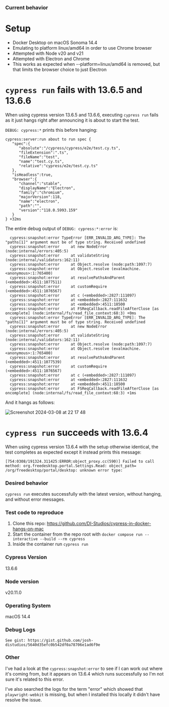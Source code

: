 ### Current behavior

# Setup

- Docker Desktop on macOS Sonoma 14.4
- Emulating to platform linux/amd64 in order to use Chrome browser
- Attempted with Node v20 and v21
- Attempted with Electron and Chrome
- This works as expected when --platform=linux/amd64 is removed, but that limits the browser choice to just Electron
 
# `cypress run` fails with 13.6.5 and 13.6.6
When using cypress version 13.6.5 and 13.6.6, executing `cypress run` fails as it just hangs right after announcing it is about to start the test.

`DEBUG: cypress:*` prints this before hanging:
```
cypress:server:run about to run spec {
   "spec":{
      "absolute":"/cypress/cypress/e2e/test.cy.ts",
      "fileExtension":".ts",
      "fileName":"test",
      "name":"test.cy.ts",
      "relative":"cypress/e2e/test.cy.ts"
   },
   "isHeadless":true,
   "browser":{
      "channel":"stable",
      "displayName":"Electron",
      "family":"chromium",
      "majorVersion":118,
      "name":"electron",
      "path":"",
      "version":"118.0.5993.159"
   }
} +32ms
```

The entire debug output of `DEBUG: cypress:*:error` is:
```
  cypress:snapshot:error TypeError [ERR_INVALID_ARG_TYPE]: The "paths[1]" argument must be of type string. Received undefined
  cypress:snapshot:error     at new NodeError (node:internal/errors:405:5)
  cypress:snapshot:error     at validateString (node:internal/validators:162:11)
  cypress:snapshot:error     at Object.resolve (node:path:1097:7)
  cypress:snapshot:error     at Object.resolve (evalmachine.<anonymous>:1:765400)
  cypress:snapshot:error     at resolvePathsAndParent (<embedded>:4511:1077511)
  cypress:snapshot:error     at customRequire (<embedded>:4511:1076567)
  cypress:snapshot:error     at c (<embedded>:2827:111097)
  cypress:snapshot:error     at <embedded>:2827:111632
  cypress:snapshot:error     at <embedded>:4511:18500
  cypress:snapshot:error     at FSReqCallback.readFileAfterClose [as oncomplete] (node:internal/fs/read_file_context:68:3) +0ms
  cypress:snapshot:error TypeError [ERR_INVALID_ARG_TYPE]: The "paths[1]" argument must be of type string. Received undefined
  cypress:snapshot:error     at new NodeError (node:internal/errors:405:5)
  cypress:snapshot:error     at validateString (node:internal/validators:162:11)
  cypress:snapshot:error     at Object.resolve (node:path:1097:7)
  cypress:snapshot:error     at Object.resolve (evalmachine.<anonymous>:1:765400)
  cypress:snapshot:error     at resolvePathsAndParent (<embedded>:4511:1077539)
  cypress:snapshot:error     at customRequire (<embedded>:4511:1076567)
  cypress:snapshot:error     at c (<embedded>:2827:111097)
  cypress:snapshot:error     at <embedded>:2827:111632
  cypress:snapshot:error     at <embedded>:4511:18500
  cypress:snapshot:error     at FSReqCallback.readFileAfterClose [as oncomplete] (node:internal/fs/read_file_context:68:3) +1ms
```

And it hangs as follows:

![Screenshot 2024-03-08 at 22 17 48](https://github.com/cypress-io/cypress/assets/143029067/a4eca15e-6465-45bb-8e86-fb6e45d4ecaf)


# `cypress run` succeeds with 13.6.4
When using cypress version 13.6.4 with the setup otherwise identical, the test completes as expected except it instead prints this message:
```
[754:0308/191324.311425:ERROR:object_proxy.cc(590)] Failed to call method: org.freedesktop.portal.Settings.Read: object_path= /org/freedesktop/portal/desktop: unknown error type: 
```

### Desired behavior

`cypress run` executes successfully with the latest version, without hanging, and without error messages.

### Test code to reproduce

1. Clone this repo: https://github.com/DI-Studios/cypress-in-docker-hangs-on-mac
2. Start the container from the repo root with `docker compose run --interactive --build --rm cypress`
3. Inside the container run `cypress run`

### Cypress Version

13.6.6

### Node version

v20.11.0

### Operating System

macOS 14.4

### Debug Logs

```shell
See gist: https://gist.github.com/josh-distudios/5640d35efc0b542df0a78706e1ad6f9e
```


### Other

I've had a look at the `cypress:snapshot:error` to see if I can work out where it's coming from, but it appears on 13.6.4 which runs successfully so I'm not sure it's related to this error.

I've also searched the logs for the term "error" which showed that `playwright-webkit` is missing, but when I installed this locally it didn't have resolve the issue.